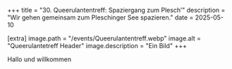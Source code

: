 +++
title = "30. Queerulanten­treff: Spaziergang zum Plesch’"
description = "Wir gehen gemeinsam zum Pleschinger See spazieren."
date = 2025-05-10

[extra]
image.path = "/events/Queerulantentreff.webp"
image.alt = "Queerulantetreff Header"
image.description = "Ein Bild"
+++

Hallo und willkommen
